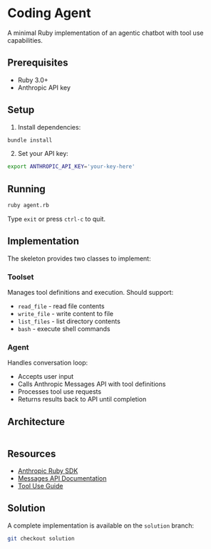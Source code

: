 # Coding Agent

A minimal Ruby implementation of an agentic chatbot with tool use capabilities.

## Prerequisites

- Ruby 3.0+
- Anthropic API key

## Setup

1. Install dependencies:
```bash
bundle install
```

2. Set your API key:
```bash
export ANTHROPIC_API_KEY='your-key-here'
```

## Running

```bash
ruby agent.rb
```

Type `exit` or press `ctrl-c` to quit.

## Implementation

The skeleton provides two classes to implement:

### Toolset
Manages tool definitions and execution. Should support:
- `read_file` - read file contents
- `write_file` - write content to file
- `list_files` - list directory contents
- `bash` - execute shell commands

### Agent
Handles conversation loop:
- Accepts user input
- Calls Anthropic Messages API with tool definitions
- Processes tool use requests
- Returns results back to API until completion

## Architecture

```
```

## Resources

- [Anthropic Ruby SDK](https://github.com/alexrudall/anthropic)
- [Messages API Documentation](https://docs.anthropic.com/en/api/messages)
- [Tool Use Guide](https://docs.anthropic.com/en/docs/build-with-claude/tool-use)

## Solution

A complete implementation is available on the `solution` branch:
```bash
git checkout solution
```
